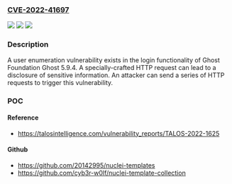 ### [CVE-2022-41697](https://cve.mitre.org/cgi-bin/cvename.cgi?name=CVE-2022-41697)
![](https://img.shields.io/static/v1?label=Product&message=Ghost&color=blue)
![](https://img.shields.io/static/v1?label=Version&message=5.9.4%20&color=brightgreen)
![](https://img.shields.io/static/v1?label=Vulnerability&message=CWE-204%3A%20Response%20Discrepancy%20Information%20Exposure&color=brightgreen)

### Description

A user enumeration vulnerability exists in the login functionality of Ghost Foundation Ghost 5.9.4. A specially-crafted HTTP request can lead to a disclosure of sensitive information. An attacker can send a series of HTTP requests to trigger this vulnerability.

### POC

#### Reference
- https://talosintelligence.com/vulnerability_reports/TALOS-2022-1625

#### Github
- https://github.com/20142995/nuclei-templates
- https://github.com/cyb3r-w0lf/nuclei-template-collection

